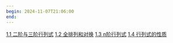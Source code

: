 ```yaml
---
begin: 2024-11-07T21:06:00
end:
---
```

[1.1 二阶与三阶行列式](1.1%20二阶与三阶行列式.md)
[1.2 全排列和对换](1.2%20全排列和对换.md)
[1.3 n阶行列式](1.3%20n阶行列式.md)
[1.4 行列式的性质](1.4%20行列式的性质.md)
